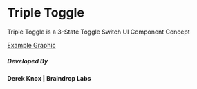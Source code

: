 <h1>Triple Toggle</h1>

Triple Toggle is a 3-State Toggle Switch UI Component Concept

[Example Graphic](_assets/images/triple-toggle-example.png)

<h5>Developed By</h5>

**Derek Knox | Braindrop Labs**
